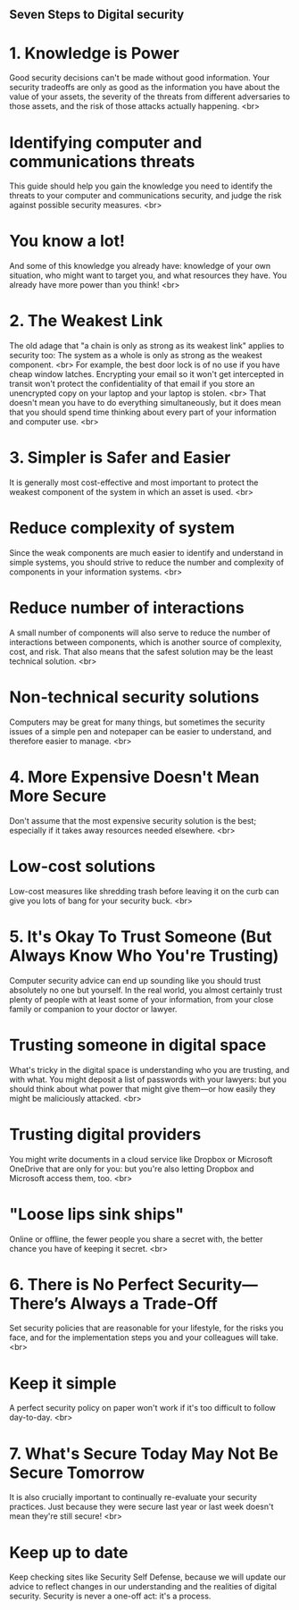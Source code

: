 
## Seven Steps to Digital security

# 1. Knowledge is Power
Good security decisions can&#39;t be made without good information. Your security tradeoffs are only as good as the information you have about the value of your assets, the severity of the threats from different adversaries to those assets, and the risk of those attacks actually happening.
&lt;br&gt;
# Identifying computer and communications threats
This guide should help you gain the knowledge you need to identify the threats to your computer and communications security, and judge the risk against possible security measures.
&lt;br&gt;
# You know a lot!
And some of this knowledge you already have: knowledge of your own situation, who might want to target you, and what resources they have. You already have more power than you think!
&lt;br&gt;
# 2. The Weakest Link
The old adage that &quot;a chain is only as strong as its weakest link&quot; applies to security too: The system as a whole is only as strong as the weakest component.
&lt;br&gt;
For example, the best door lock is of no use if you have cheap window latches. Encrypting your email so it won&#39;t get intercepted in transit won&#39;t protect the confidentiality of that email if you store an unencrypted copy on your laptop and your laptop is stolen.
&lt;br&gt;
That doesn&#39;t mean you have to do everything simultaneously, but it does mean that you should spend time thinking about every part of your information and computer use.
&lt;br&gt;
# 3. Simpler is Safer and Easier
It is generally most cost-effective and most important to protect the weakest component of the system in which an asset is used.
&lt;br&gt;
# Reduce complexity of system
Since the weak components are much easier to identify and understand in simple systems, you should strive to reduce the number and complexity of components in your information systems.
&lt;br&gt;
# Reduce number of interactions
A small number of components will also serve to reduce the number of interactions between components, which is another source of complexity, cost, and risk. That also means that the safest solution may be the least technical solution.
&lt;br&gt;
# Non-technical security solutions
Computers may be great for many things, but sometimes the security issues of a simple pen and notepaper can be easier to understand, and therefore easier to manage.
&lt;br&gt;
# 4. More Expensive Doesn&#39;t Mean More Secure
Don&#39;t assume that the most expensive security solution is the best; especially if it takes away resources needed elsewhere.
&lt;br&gt;
# Low-cost solutions
Low-cost measures like shredding trash before leaving it on the curb can give you lots of bang for your security buck.
&lt;br&gt;
# 5. It&#39;s Okay To Trust Someone (But Always Know Who You&#39;re Trusting)
Computer security advice can end up sounding like you should trust absolutely no one but yourself. In the real world, you almost certainly trust plenty of people with at least some of your information, from your close family or companion to your doctor or lawyer.
# Trusting someone in digital space
What&#39;s tricky in the digital space is understanding who you are trusting, and with what. You might deposit a list of passwords with your lawyers: but you should think about what power that might give them—or how easily they might be maliciously attacked.
&lt;br&gt;
# Trusting digital providers
You might write documents in a cloud service like Dropbox or Microsoft OneDrive that are only for you: but you&#39;re also letting Dropbox and Microsoft access them, too.
&lt;br&gt;
# &quot;Loose lips sink ships&quot;
Online or offline, the fewer people you share a secret with, the better chance you have of keeping it secret.
&lt;br&gt;
# 6. There is No Perfect Security—There’s Always a Trade-Off
Set security policies that are reasonable for your lifestyle, for the risks you face, and for the implementation steps you and your colleagues will take.
&lt;br&gt;
# Keep it simple
A perfect security policy on paper won&#39;t work if it&#39;s too difficult to follow day-to-day.
&lt;br&gt;
# 7. What&#39;s Secure Today May Not Be Secure Tomorrow
It is also crucially important to continually re-evaluate your security practices. Just because they were secure last year or last week doesn&#39;t mean they&#39;re still secure!
&lt;br&gt;
# Keep up to date
Keep checking sites like Security Self Defense, because we will update our advice to reflect changes in our understanding and the realities of digital security. Security is never a one-off act: it&#39;s a process.
